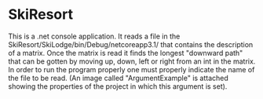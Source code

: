 # SkiResort
This is a .net console application. 
It reads a file in the SkiResort/SkiLodge/bin/Debug/netcoreapp3.1/ that contains the description of a matrix.
Once the matrix is read it finds the longest "downward path" that can be gotten by moving up, down, left or right from an int in the matrix.
In order to run the program properly one must properly indicate the name of the file to be read. (An image called "ArgumentExample" is attached showing the properties of the project in which this argument is set).

